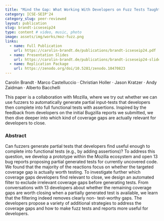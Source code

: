 ```yaml
---
title: "Mind the Gap: What Working With Developers on Fuzz Tests Taught Us About Coverage Gaps"
category: ICSE-SEIP'24
category_slug: peer-reviewed
layout: publication
slug: brandt-icseseip24
type: content # video, music, photo
image: assets/img/works/moz-fuzz.png
links:
  - name: Full Publication
    url: https://carolin-brandt.de/publications/brandt-icseseip24.pdf
  - name: Presentation Slides
    url: https://carolin-brandt.de/publications/brandt-icseseip24-slides.pdf
  - name: Replication Package
    url: https://zenodo.org/doi/10.5281/zenodo.10470823
---
```


Carolin Brandt · Marco Castelluccio · Christian Holler · Jason Kratzer · Andy Zaidman · Alberto Bacchelli

This paper is a collaboration with Mozilla, where we try out whether we can use fuzzers to automatically generate partial input-tests that developers then complete into full functional tests with assertions.
Inspired by the feedback from developers on the initial Bugzilla reports we submitted, we then dive deeper into which kind of coverage gaps are actually relevant for developers to close.

### Abstract
Can fuzzers generate partial tests that developers find useful enough to complete into functional tests (e.g., by adding assertions)? To address this question, we develop a prototype within the Mozilla ecosystem and open 13 bug reports proposing partial generated tests for currently uncovered code. We found that the majority of the reactions focus on whether the targeted coverage gap is actually worth testing. To investigate further which coverage gaps developers find relevant to close, we design an automated filter to exclude irrelevant coverage gaps before generating tests. From conversations with 13 developers about whether the remaining coverage gaps are worth closing when a partially generated test is available, we learn that the filtering indeed removes clearly non- test-worthy gaps. The developers propose a variety of additional strategies to address the coverage gaps and how to make fuzz tests and reports more useful for developers.
